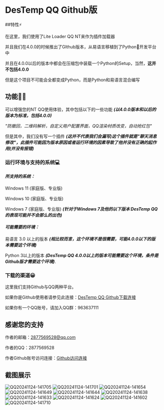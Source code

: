 # **DesTemp QQ Github版**

##特性⚡

在这里，我们使用了Lite Loader QQ NT来作为插件加载器

并且我们在4.0.0的时候推出了GIthub版本，从易语言移植到了Python🐍开发平台中

并且在4.0.0以后的版本中都会在压缩包中装载一个Python的Setup，当然，**这并不包括4.0.0**

但是这个项目不可能会全都变成Python，而是Python和易语言混合编写

## 功能💪🏻

可以增强您的NT QQ使用体验，其中包括以下的一些功能 ***(以4.0.0版本和以后的版本为标准，包括4.0.0)***

*"防撤回，二维码解析，自定义用户配置界面，QQ渲染材质改变，自动抢红包"*

但是其中，我们没有写一个插件 ***(这并不代表我们会漏写)***这个插件就是"聊天消息修改"，此插件可能因为版本原因或者运行环境的因素导致了他并没有正确的起作用***(并没有报错)***

### 运行环境与支持的系统💻

#### *所支持的系统：*
Windows 11 (家庭版、专业版)

Windows 10 (家庭版、专业版)

Windows 7 (家庭版、专业版) ***(针对于Windows 7及他的以下版本 DesTemp QQ的表现可能并不会那么的出色)***

#### *可能需要的环境：*

易语言 3.0 以上的版本 ***(相比较而言，这个环境不是很需要，可能4.0.0以下的版本需要这个环境)***

Python 3以上的版本 ***(DesTemp QQ 4.0.0以上的版本可能需要这个环境，条件是Github版才需要这个环境)***.

### 下载的渠道😀

这里我们支持Github与QQ两种平台。

如果你是Github使用者请参见此连接：[DesTemp QQ Github下载连接](https://github.com/Drumda/DesTemp-QQ/releases/tag/Recode "DesTemp QQ Github下载连接")

如果你有一个QQ账号，请加入QQ群：963637111

## **感谢您的支持**

作者的邮箱：2877569528@qq.com

作者的QQ：2877569528

作者Github账号访问连接：[Github访问连接](https://github.com/Drumda "Github访问连接")

## **截图展示**
![QQ20241124-141705](https://github.com/user-attachments/assets/cbb6ca41-f353-4efa-bbf3-f84b6bf03bc2)
![QQ20241124-141701](https://github.com/user-attachments/assets/83eca986-42cb-4662-8726-88035807312f)
![QQ20241124-141654](https://github.com/user-attachments/assets/18f7f845-f66c-40d1-ae8d-48fbcad730ac)
![QQ20241124-141649](https://github.com/user-attachments/assets/8cbd0e2a-ddfe-4a10-ac88-b8dae3ad1029)
![QQ20241124-141644](https://github.com/user-attachments/assets/1c69d96e-5575-4db4-a06e-da3cd0911e19)
![QQ20241124-141638](https://github.com/user-attachments/assets/d91b2270-b592-4e4e-b6bb-2dc25a17c141)
![QQ20241124-141633](https://github.com/user-attachments/assets/d1ee2a41-fdba-467c-9cc4-21971231040a)
![QQ20241124-141624](https://github.com/user-attachments/assets/b4fc122f-f86c-4168-9dcb-4b99a59eb845)
![QQ20241124-141602](https://github.com/user-attachments/assets/fbd38c0f-9030-4ee8-b3f0-908a46db77a1)
![QQ20241124-141710](https://github.com/user-attachments/assets/4395c19b-391f-428a-a25f-ccf80762338e)
